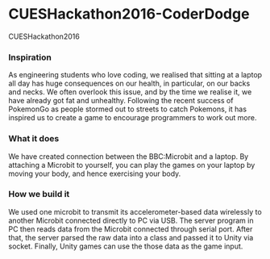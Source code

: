 # CUESHackathon2016-CoderDodge
CUESHackathon2016
### Inspiration
As engineering students who love coding, we realised that sitting at a laptop all day has huge consequences on our health, in particular, on our backs and necks. We often overlook this issue, and by the time we realise it, we have already got fat and unhealthy. Following the recent success of PokemonGo as people stormed out to streets to catch Pokemons, it has inspired us to create a game to encourage programmers to work out more.

### What it does
We have created connection between the BBC:Microbit and a laptop. By attaching a Microbit to yourself, you can play the games on your laptop by moving your body, and hence exercising your body.

### How we build it
We used one microbit to transmit its accelerometer-based data wirelessly to another Microbit connected directly to PC via USB.
The server program in PC then reads data from the Microbit connected through serial port. After that, the server parsed the raw data
into a class and passed it to Unity via socket. Finally, Unity games can use the those data as the game input.
